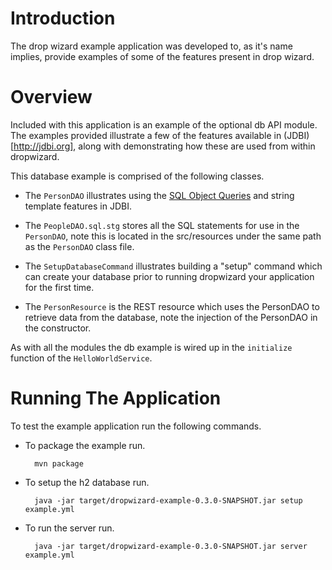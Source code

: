 # Introduction

The drop wizard example application was developed to, as it's name implies, provide examples of some of the features
present in drop wizard.

# Overview

Included with this application is an example of the optional db API module. The examples provided illustrate a few of
the features available in (JDBI)[http://jdbi.org], along with demonstrating how these are used from within dropwizard.

This database example is comprised of the following classes.

* The `PersonDAO` illustrates using the [SQL Object Queries](http://jdbi.org/sql_object_api_queries/) and string template
features in JDBI.

* The `PeopleDAO.sql.stg` stores all the SQL statements for use in the `PersonDAO`, note this is located in the
src/resources under the same path as the `PersonDAO` class file.

* The `SetupDatabaseCommand` illustrates building a "setup" command which can create your database prior to running
dropwizard your application for the first time.

* The `PersonResource` is the REST resource which uses the PersonDAO to retrieve data from the database, note the injection
of the PersonDAO in the constructor.

As with all the modules the db example is wired up in the `initialize` function of the `HelloWorldService`.

# Running The Application

To test the example application run the following commands.

* To package the example run.

        mvn package

* To setup the h2 database run.

        java -jar target/dropwizard-example-0.3.0-SNAPSHOT.jar setup example.yml

* To run the server run.

        java -jar target/dropwizard-example-0.3.0-SNAPSHOT.jar server example.yml
